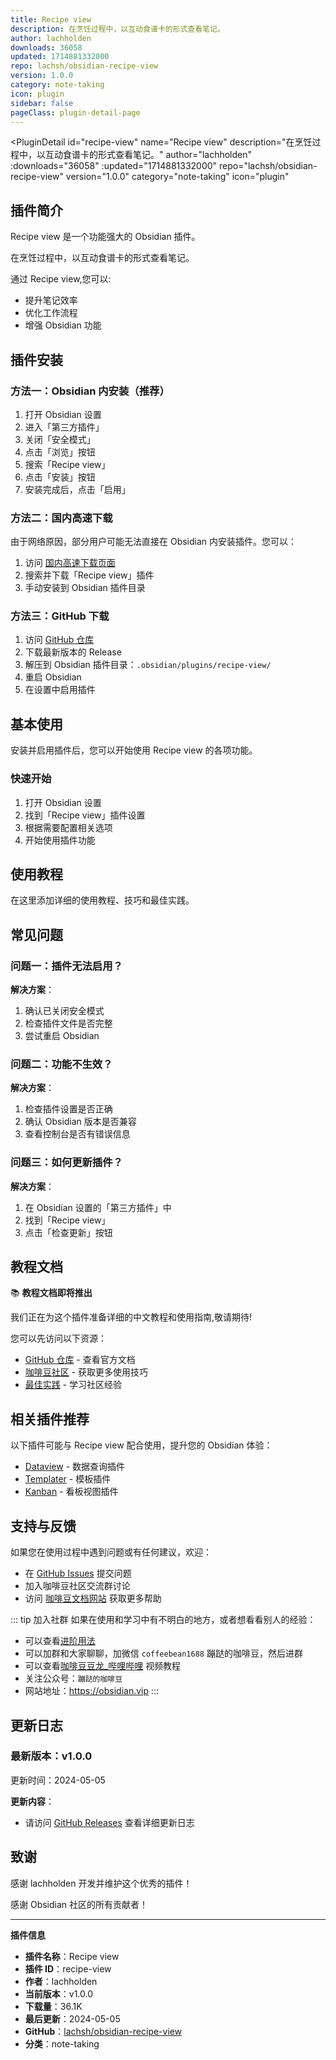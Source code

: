 ```yaml
---
title: Recipe view
description: 在烹饪过程中，以互动食谱卡的形式查看笔记。
author: lachholden
downloads: 36058
updated: 1714881332000
repo: lachsh/obsidian-recipe-view
version: 1.0.0
category: note-taking
icon: plugin
sidebar: false
pageClass: plugin-detail-page
---
```


<PluginDetail
  id="recipe-view"
  name="Recipe view"
  description="在烹饪过程中，以互动食谱卡的形式查看笔记。"
  author="lachholden"
  :downloads="36058"
  :updated="1714881332000"
  repo="lachsh/obsidian-recipe-view"
  version="1.0.0"
  category="note-taking"
  icon="plugin"
>

<!-- AUTO_GENERATED_START -->
## 插件简介

Recipe view 是一个功能强大的 Obsidian 插件。

在烹饪过程中，以互动食谱卡的形式查看笔记。

通过 Recipe view,您可以:

- 提升笔记效率
- 优化工作流程
- 增强 Obsidian 功能

<!-- AUTO_GENERATED_END -->

<!-- AUTO_GENERATED_START -->
## 插件安装

### 方法一：Obsidian 内安装（推荐）

1. 打开 Obsidian 设置
2. 进入「第三方插件」
3. 关闭「安全模式」
4. 点击「浏览」按钮
5. 搜索「Recipe view」
6. 点击「安装」按钮
7. 安装完成后，点击「启用」

### 方法二：国内高速下载

由于网络原因，部分用户可能无法直接在 Obsidian 内安装插件。您可以：

1. 访问 [国内高速下载页面](/zh/documentation/obsidian-plugins-download.html)
2. 搜索并下载「Recipe view」插件
3. 手动安装到 Obsidian 插件目录

### 方法三：GitHub 下载

1. 访问 [GitHub 仓库](https://github.com/lachsh/obsidian-recipe-view)
2. 下载最新版本的 Release
3. 解压到 Obsidian 插件目录：`.obsidian/plugins/recipe-view/`
4. 重启 Obsidian
5. 在设置中启用插件

## 基本使用

安装并启用插件后，您可以开始使用 Recipe view 的各项功能。

### 快速开始

1. 打开 Obsidian 设置
2. 找到「Recipe view」插件设置
3. 根据需要配置相关选项
4. 开始使用插件功能

<!-- AUTO_GENERATED_END -->

<!-- CUSTOM_CONTENT_START:tutorial -->
## 使用教程

在这里添加详细的使用教程、技巧和最佳实践。

<!-- CUSTOM_CONTENT_END:tutorial -->

<!-- SHARED_CONTENT_START -->
## 常见问题

### 问题一：插件无法启用？

**解决方案**：
1. 确认已关闭安全模式
2. 检查插件文件是否完整
3. 尝试重启 Obsidian

### 问题二：功能不生效？

**解决方案**：
1. 检查插件设置是否正确
2. 确认 Obsidian 版本是否兼容
3. 查看控制台是否有错误信息

### 问题三：如何更新插件？

**解决方案**：
1. 在 Obsidian 设置的「第三方插件」中
2. 找到「Recipe view」
3. 点击「检查更新」按钮

## 教程文档

📚 **教程文档即将推出**

我们正在为这个插件准备详细的中文教程和使用指南,敬请期待!

您可以先访问以下资源：
- [GitHub 仓库](https://github.com/lachsh/obsidian-recipe-view) - 查看官方文档
- [咖啡豆社区](/zh/bases/) - 获取更多使用技巧
- [最佳实践](/zh/best-practices/) - 学习社区经验

## 相关插件推荐

以下插件可能与 Recipe view 配合使用，提升您的 Obsidian 体验：

- [Dataview](/zh/plugins/dataview.html) - 数据查询插件
- [Templater](/zh/plugins/templater-obsidian.html) - 模板插件
- [Kanban](/zh/plugins/obsidian-kanban.html) - 看板视图插件

## 支持与反馈

如果您在使用过程中遇到问题或有任何建议，欢迎：

- 在 [GitHub Issues](https://github.com/lachsh/obsidian-recipe-view/issues) 提交问题
- 加入咖啡豆社区交流群讨论
- 访问 [咖啡豆文档网站](https://obsidian.vip) 获取更多帮助

::: tip 加入社群
如果在使用和学习中有不明白的地方，或者想看看别人的经验：
- 可以查看[进阶用法](/zh/advanced)
- 可以加群和大家聊聊，加微信 `coffeebean1688` 蹦跶的咖啡豆，然后进群
- 可以查看[咖啡豆豆龙_哔哩哔哩](https://space.bilibili.com/618777356) 视频教程
- 关注公众号：`蹦跶的咖啡豆`
- 网站地址：https://obsidian.vip
:::
<!-- SHARED_CONTENT_END -->

<!-- AUTO_GENERATED_START -->
## 更新日志

### 最新版本：v1.0.0

更新时间：2024-05-05

**更新内容**：
- 请访问 [GitHub Releases](https://github.com/lachsh/obsidian-recipe-view/releases) 查看详细更新日志

## 致谢

感谢 lachholden 开发并维护这个优秀的插件！

感谢 Obsidian 社区的所有贡献者！

---

**插件信息**
- **插件名称**：Recipe view
- **插件 ID**：recipe-view
- **作者**：lachholden
- **当前版本**：v1.0.0
- **下载量**：36.1K
- **最后更新**：2024-05-05
- **GitHub**：[lachsh/obsidian-recipe-view](https://github.com/lachsh/obsidian-recipe-view)
- **分类**：note-taking
<!-- AUTO_GENERATED_END -->

</PluginDetail>

